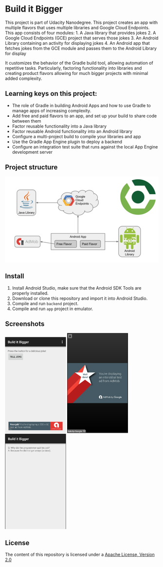 # Build it Bigger
This project is part of Udacity Nanodegree. This project creates an app with multiple flavors that uses multiple libraries and Google Cloud Endpoints. This app consists of four modules:
	1.	A Java library that provides jokes
	2.	A Google Cloud Endpoints (GCE) project that serves those jokes
	3.	An Android Library containing an activity for displaying jokes
	4.	An Android app that fetches jokes from the GCE module and passes them to the Android Library for display

It customizes the behavior of the Gradle build tool, allowing automation of repetitive tasks. Particularly, factoring functionality into libraries and creating product flavors allowing for much bigger projects with minimal added complexity.

## Learning keys on this project:
* The role of Gradle in building Android Apps and how to use Gradle to manage apps of increasing complexity.
* Add free and paid flavors to an app, and set up your build to share code between them
* Factor reusable functionality into a Java library
* Factor reusable Android functionality into an Android library
* Configure a multi-project build to compile your libraries and app
* Use the Gradle App Engine plugin to deploy a backend
* Configure an integration test suite that runs against the local App Engine development server

## Project structure
<img src="./screenshots/bbstruct.png" alt="Structure">

## Install
1. Install Android Studio, make sure that the Android SDK Tools are properly installed.
2. Download or clone this repository and import it into Android Studio. 
3. Compile and run `backend` project.
4. Compile and run `app` project in emulator.

## Screenshots
<img src="./screenshots/scj1.png" alt="Screenshot1" width="200px">
<img src="./screenshots/scj2.png" alt="Screenshot2" width="200px">
<img src="./screenshots/scj3.png" alt="Screenshot3" width="200px">

## License
The content of this repository is licensed under a [Apache License, Version 2.0](http://www.apache.org/licenses/LICENSE-2.0)
